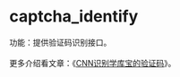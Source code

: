 # captcha_identify
功能：提供验证码识别接口。
<br><br>
更多介绍看文章：《[CNN识别学库宝的验证码](https://blog.csdn.net/bone_ace/article/details/80453755)》。
<br>
